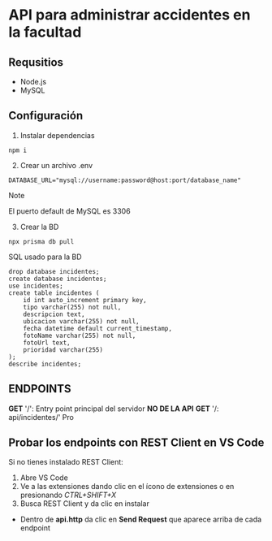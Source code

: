 # API para administrar accidentes en la facultad

## Requsitios

* Node.js
* MySQL 

## Configuración

1. Instalar dependencias
```
npm i
```

2. Crear un archivo .env
```
DATABASE_URL="mysql://username:password@host:port/database_name"
```
> [!NOTE]
> El puerto default de MySQL es 3306


3. Crear la BD
```
npx prisma db pull
```

SQL usado para la BD
```
drop database incidentes;
create database incidentes;
use incidentes;
create table incidentes (
    id int auto_increment primary key, 
    tipo varchar(255) not null, 
    descripcion text, 
    ubicacion varchar(255) not null, 
    fecha datetime default current_timestamp, 
    fotoName varchar(255) not null, 
    fotoUrl text, 
    prioridad varchar(255)
);
describe incidentes;
```

## ENDPOINTS    

**GET** '/': Entry point principal del servidor **NO DE LA API**
**GET** '/: api/incidentes/' Pro

## Probar los endpoints con REST Client en VS Code

Si no tienes instalado REST Client: 
1. Abre VS Code
2. Ve a las extensiones dando clic en el ícono de extensiones o en presionando *CTRL+SHIFT+X*
3. Busca REST Client y da clic en instalar

* Dentro de **api.http** da clic en **Send Request** que aparece arriba de cada endpoint